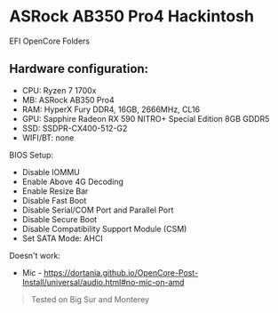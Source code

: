 # ASRock AB350 Pro4 Hackintosh

EFI OpenCore Folders

## Hardware configuration:

- CPU: Ryzen 7 1700x
- MB: ASRock AB350 Pro4
- RAM: HyperX Fury DDR4, 16GB, 2666MHz, CL16
- GPU: Sapphire Radeon RX 590 NITRO+ Special Edition 8GB GDDR5
- SSD: SSDPR-CX400-512-G2
- WIFI/BT: none

BIOS Setup:
- Disable IOMMU
- Enable Above 4G Decoding
- Enable Resize Bar
- Disable Fast Boot
- Disable Serial/COM Port and Parallel Port
- Disable Secure Boot
- Disable Compatibility Support Module (CSM)
- Set SATA Mode: AHCI

Doesn't work:
- Mic - https://dortania.github.io/OpenCore-Post-Install/universal/audio.html#no-mic-on-amd


> Tested on Big Sur and Monterey
